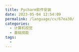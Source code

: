 ```yaml
---
title: Pycharm软件安装
date: 2023-05-04 12:54:09
permalink: /language/cv/67ea30/
categories:
  - 计算机视觉
  - 基础技能
tags:
  - 
---
```

